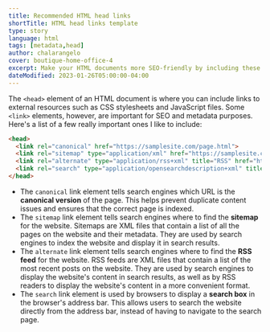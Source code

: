 ```yaml
---
title: Recommended HTML head links
shortTitle: HTML head links template
type: story
language: html
tags: [metadata,head]
author: chalarangelo
cover: boutique-home-office-4
excerpt: Make your HTML documents more SEO-friendly by including these lines in your `<head>` element.
dateModified: 2023-01-26T05:00:00-04:00
---
```


The `<head>` element of an HTML document is where you can include links to external resources such as CSS stylesheets and JavaScript files. Some `<link>` elements, however, are important for SEO and metadata purposes. Here's a list of a few really important ones I like to include:

```html
<head>
  <link rel="canonical" href="https://samplesite.com/page.html">
  <link rel="sitemap" type="application/xml" href="https://samplesite.com/sitemap.xml">
  <link rel="alternate" type="application/rss+xml" title="RSS" href="https://samplesite.com/rss.xml">
  <link rel="search" type="application/opensearchdescription+xml" title="Search" href="https://samplesite.com/search.xml">
</head>
```

- The `canonical` link element tells search engines which URL is the **canonical version** of the page. This helps prevent duplicate content issues and ensures that the correct page is indexed.
- The `sitemap` link element tells search engines where to find the **sitemap** for the website. Sitemaps are XML files that contain a list of all the pages on the website and their metadata. They are used by search engines to index the website and display it in search results.
- The `alternate` link element tells search engines where to find the **RSS feed** for the website. RSS feeds are XML files that contain a list of the most recent posts on the website. They are used by search engines to display the website's content in search results, as well as by RSS readers to display the website's content in a more convenient format.
- The `search` link element is used by browsers to display a **search box** in the browser's address bar. This allows users to search the website directly from the address bar, instead of having to navigate to the search page.

